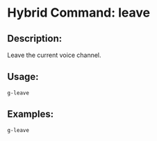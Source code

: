 # Hybrid Command: leave

## Description:
Leave the current voice channel.

## Usage:
    g-leave

## Examples:
    g-leave